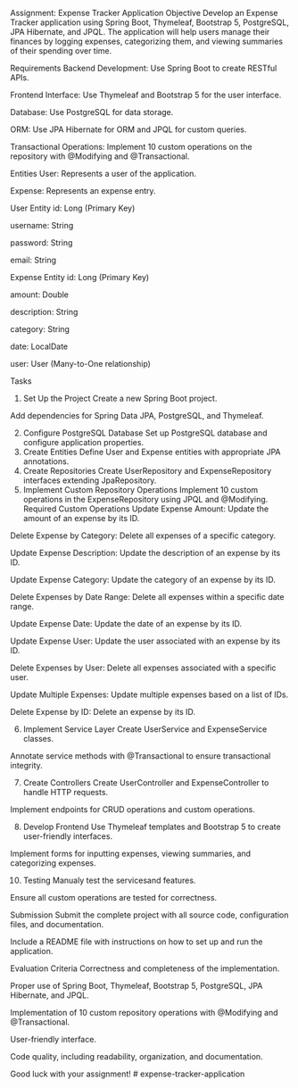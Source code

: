 Assignment: Expense Tracker Application
Objective
Develop an Expense Tracker application using Spring Boot, Thymeleaf, Bootstrap 5, PostgreSQL, JPA Hibernate, and JPQL. The application will help users manage their finances by logging expenses, categorizing them, and viewing summaries of their spending over time.

Requirements
Backend Development: Use Spring Boot to create RESTful APIs.

Frontend Interface: Use Thymeleaf and Bootstrap 5 for the user interface.

Database: Use PostgreSQL for data storage.

ORM: Use JPA Hibernate for ORM and JPQL for custom queries.

Transactional Operations: Implement 10 custom operations on the repository with @Modifying and @Transactional.

Entities
User: Represents a user of the application.

Expense: Represents an expense entry.

User Entity
id: Long (Primary Key)

username: String

password: String

email: String

Expense Entity
id: Long (Primary Key)

amount: Double

description: String

category: String

date: LocalDate

user: User (Many-to-One relationship)

Tasks
1. Set Up the Project
Create a new Spring Boot project.

Add dependencies for Spring Data JPA, PostgreSQL, and Thymeleaf.

2. Configure PostgreSQL Database
Set up PostgreSQL database and configure application properties.
3. Create Entities
Define User and Expense entities with appropriate JPA annotations.
4. Create Repositories
Create UserRepository and ExpenseRepository interfaces extending JpaRepository.
5. Implement Custom Repository Operations
Implement 10 custom operations in the ExpenseRepository using JPQL and @Modifying.
Required Custom Operations
Update Expense Amount: Update the amount of an expense by its ID.

Delete Expense by Category: Delete all expenses of a specific category.

Update Expense Description: Update the description of an expense by its ID.

Update Expense Category: Update the category of an expense by its ID.

Delete Expenses by Date Range: Delete all expenses within a specific date range.

Update Expense Date: Update the date of an expense by its ID.

Update Expense User: Update the user associated with an expense by its ID.

Delete Expenses by User: Delete all expenses associated with a specific user.

Update Multiple Expenses: Update multiple expenses based on a list of IDs.

Delete Expense by ID: Delete an expense by its ID.

6. Implement Service Layer
Create UserService and ExpenseService classes.

Annotate service methods with @Transactional to ensure transactional integrity.

7. Create Controllers
Create UserController and ExpenseController to handle HTTP requests.

Implement endpoints for CRUD operations and custom operations.

8. Develop Frontend
Use Thymeleaf templates and Bootstrap 5 to create user-friendly interfaces.

Implement forms for inputting expenses, viewing summaries, and categorizing expenses.

10. Testing
Manualy test the servicesand features.

Ensure all custom operations are tested for correctness.

Submission
Submit the complete project with all source code, configuration files, and documentation.

Include a README file with instructions on how to set up and run the application.

Evaluation Criteria
Correctness and completeness of the implementation.

Proper use of Spring Boot, Thymeleaf, Bootstrap 5, PostgreSQL, JPA Hibernate, and JPQL.

Implementation of 10 custom repository operations with @Modifying and @Transactional.

User-friendly interface.

Code quality, including readability, organization, and documentation.

Good luck with your assignment! # expense-tracker-application
